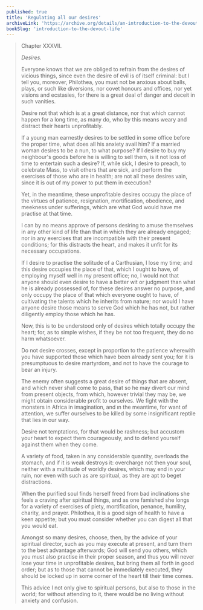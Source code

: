 ```yaml
---
published: true
title: 'Regulating all our desires'
archiveLink: 'https://archive.org/details/an-introduction-to-the-devout-life/page/202?view=theater'
bookSlug: 'introduction-to-the-devout-life'
---
```


> Chapter XXXVII.
>
> *Desires.*
>
> Everyone knows that we are obliged to refrain from the desires of vicious things, since even the desire of evil is of itself criminal: but I tell you, moreover, Philothea, you must not be anxious about balls, plays, or such like diversions, nor covet honours and offices, nor yet visions and ecstasies, for there is a great deal of danger and deceit in such vanities.
>
> Desire not that which is at a great distance, nor that which cannot happen for a long time, as many do, who by this means weary and distract their hearts unprofitably.
>
> If a young man earnestly desires to be settled in some office before the proper time, what does all his anxiety avail him? If a married woman desires to be a nun, to what purpose? If I desire to buy my neighbour's goods before he is willing to sell them, is it not loss of time to entertain such a desire? If, while sick, I desire to preach, to celebrate Mass, to visit others that are sick, and perform the exercises of those who are in health; are not all these desires vain, since it is out of my power to put them in execution?
>
> Yet, in the meantime, these unprofitable desires occupy the place of the virtues of patience, resignation, mortification, obedience, and meekness under sufferings, which are what God would have me practise at that time.
>
> I can by no means approve of persons desiring to amuse themselves in any other kind of life than that in which they are already engaged; nor in any exercises that are incompatible with their present conditions; for this distracts the heart, and makes it unfit for its necessary occupations.
>
> If I desire to practise the solitude of a Carthusian, I lose my time; and this desire occupies the place of that, which I ought to have, of employing myself well in my present office; no, I would not that anyone should even desire to have a better wit or judgment than what he is already possessed of, for these desires answer no purpose, and only occupy the place of that which everyone ought to have, of cultivating the talents which he inherits from nature; nor would I have anyone desire those means to serve God which he has not, but rather diligently employ those which he has.
>
> Now, this is to be understood only of desires which totally occupy the heart; for, as to simple wishes, if they be not too frequent, they do no harm whatsoever.
>
> Do not desire crosses, except in proportion to the patience wherewith you have supported those which have been already sent you; for it is presumptuous to desire martyrdom, and not to have the courage to bear an injury.
>
> The enemy often suggests a great desire of things that are absent, and which never shall come to pass, that so he may divert our mind from present objects, from which, however trivial they may be, we might obtain considerable profit to ourselves. We fight with the monsters in Africa in imagination, and ın the meantime, for want of attention, we suffer ourselves to be killed by some insignificant reptile that lies in our way.
>
> Desire not temptations, for that would be rashness; but accustom your heart to expect them courageously, and to defend yourself against them when they come.
>
> A variety of food, taken in any considerable quantity, overloads the stomach, and if it is weak destroys it: overcharge not then your soul, neither with a multitude of worldly desires, which may end in your ruin, nor even with such as are spiritual, as they are apt to beget distractions.
>
> When the purified soul finds herself freed from bad inclinations she feels a craving after spiritual things, and as one famished she longs for a variety of exercises of piety, mortification, penance, humility, charity, and prayer. Philothea, it is a good sign of health to have a keen appetite; but you must consider whether you can digest all that you would eat.
>
> Amongst so many desires, choose, then, by the advice of your spiritual director, such as you may execute at present, and turn them to the best advantage afterwards; God will send you others, which you must also practise in their proper season, and thus you will never lose your time in unprofitable desires, but bring them all forth in good order; but as to those that cannot be immediately executed, they should be locked up in some corner of the heart till their time comes.
>
> This advice I not only give to spiritual persons, but also to those in the world; for without attending to it, there would be no living without anxiety and confusion.
